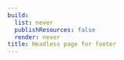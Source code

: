 ```yaml
---
build:
  list: never
  publishResources: false
  render: never
title: Headless page for footer
---
```

